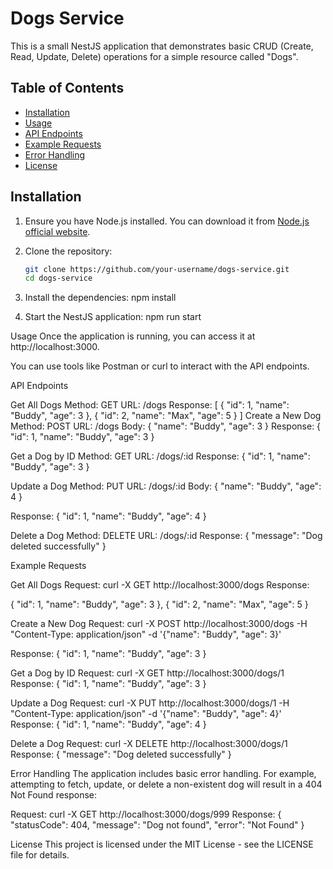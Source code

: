 # Dogs Service

This is a small NestJS application that demonstrates basic CRUD (Create, Read, Update, Delete) operations for a simple resource called "Dogs".

## Table of Contents

- [Installation](#installation)
- [Usage](#usage)
- [API Endpoints](#api-endpoints)
- [Example Requests](#example-requests)
- [Error Handling](#error-handling)
- [License](#license)

## Installation

1. Ensure you have Node.js installed. You can download it from [Node.js official website](https://nodejs.org/).

2. Clone the repository:
   ```bash
   git clone https://github.com/your-username/dogs-service.git
   cd dogs-service

3. Install the dependencies:
npm install

4. Start the NestJS application:
npm run start


Usage
Once the application is running, you can access it at http://localhost:3000.

You can use tools like Postman or curl to interact with the API endpoints.

API Endpoints

Get All Dogs
Method: GET
URL: /dogs
Response:
[
  {
    "id": 1,
    "name": "Buddy",
    "age": 3
  },
  {
    "id": 2,
    "name": "Max",
    "age": 5
  }
]
Create a New Dog
Method: POST
URL: /dogs
Body:
{
  "name": "Buddy",
  "age": 3
}
Response:
{
  "id": 1,
  "name": "Buddy",
  "age": 3
}


Get a Dog by ID
Method: GET
URL: /dogs/:id
Response:
{
  "id": 1,
  "name": "Buddy",
  "age": 3
}


Update a Dog
Method: PUT
URL: /dogs/:id
Body:
{
  "name": "Buddy",
  "age": 4
}

Response:
{
  "id": 1,
  "name": "Buddy",
  "age": 4
}

Delete a Dog
Method: DELETE
URL: /dogs/:id
Response:
{
  "message": "Dog deleted successfully"
}

Example Requests

Get All Dogs
Request:
curl -X GET http://localhost:3000/dogs
Response:

  {
    "id": 1,
    "name": "Buddy",
    "age": 3
  },
  {
    "id": 2,
    "name": "Max",
    "age": 5
  }


Create a New Dog
Request:
curl -X POST http://localhost:3000/dogs -H "Content-Type: application/json" -d '{"name": "Buddy", "age": 3}'

Response:
{
  "id": 1,
  "name": "Buddy",
  "age": 3
}

Get a Dog by ID
Request:
curl -X GET http://localhost:3000/dogs/1
Response:
{
  "id": 1,
  "name": "Buddy",
  "age": 3
}

Update a Dog
Request:
curl -X PUT http://localhost:3000/dogs/1 -H "Content-Type: application/json" -d '{"name": "Buddy", "age": 4}'
Response:
{
  "id": 1,
  "name": "Buddy",
  "age": 4
}

Delete a Dog
Request:
curl -X DELETE http://localhost:3000/dogs/1
Response:
{
  "message": "Dog deleted successfully"
}


Error Handling
The application includes basic error handling. For example, attempting to fetch, update, or delete a non-existent dog will result in a 404 Not Found response:

Request:
curl -X GET http://localhost:3000/dogs/999
Response:
{
  "statusCode": 404,
  "message": "Dog not found",
  "error": "Not Found"
}

License
This project is licensed under the MIT License - see the LICENSE file for details.